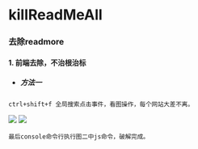 # killReadMeAll
### 去除readmore

#### 1. 前端去除，不治根治标

+ #####  方法一

```
ctrl+shift+f 全局搜索点击事件，看图操作，每个网站大差不离。
```

![](D:\project\killReadMeAll\js1.png)
![](D:\project\killReadMeAll\js2.png)

```
最后console命令行执行图二中js命令，破解完成。
```



